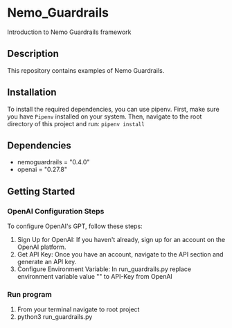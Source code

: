 # Nemo_Guardrails  

Introduction to Nemo Guardrails framework  

## Description  

This repository contains examples of Nemo Guardrails.

## Installation

To install the required dependencies, you can use pipenv. First, make sure you have `Pipenv` installed on your system. Then, navigate to the root directory of this project and run:
`pipenv install`

## Dependencies 

* nemoguardrails = "0.4.0"
* openai = "0.27.8"

## Getting Started

### OpenAI Configuration Steps

To configure OpenAI's GPT, follow these steps:

1. Sign Up for OpenAI: If you haven't already, sign up for an account on the OpenAI platform.  
2. Get API Key: Once you have an account, navigate to the API section and generate an API key.  
3. Configure Environment Variable: In run_guardrails.py replace environment variable value "<OpenAI-API-Key>" to API-Key from OpenAI

### Run program  

1. From your terminal navigate to root project  
2. python3 run_guardrails.py
